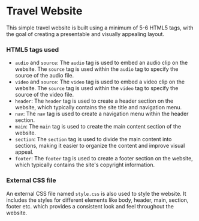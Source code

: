 # Travel Website

This simple travel website is built using a minimum of 5-6 HTML5 tags, with the goal of creating a presentable and visually appealing layout.

### HTML5 tags used

-   `audio` and `source`: The `audio` tag is used to embed an audio clip on the website. The `source` tag is used within the `audio` tag to specify the source of the audio file.
-   `video` and `source`: The `video` tag is used to embed a video clip on the website. The `source` tag is used within the `video` tag to specify the source of the video file.
-   `header`: The `header` tag is used to create a header section on the website, which typically contains the site title and navigation menu.
-   `nav`: The `nav` tag is used to create a navigation menu within the header section.
-   `main`: The `main` tag is used to create the main content section of the website.
-   `section`: The `section` tag is used to divide the main content into sections, making it easier to organize the content and improve visual appeal.
-   `footer`: The `footer` tag is used to create a footer section on the website, which typically contains the site's copyright information.

### External CSS file

An external CSS file named `style.css` is also used to style the website. It includes the styles for different elements like body, header, main, section, footer etc. which provides a consistent look and feel throughout the website.
